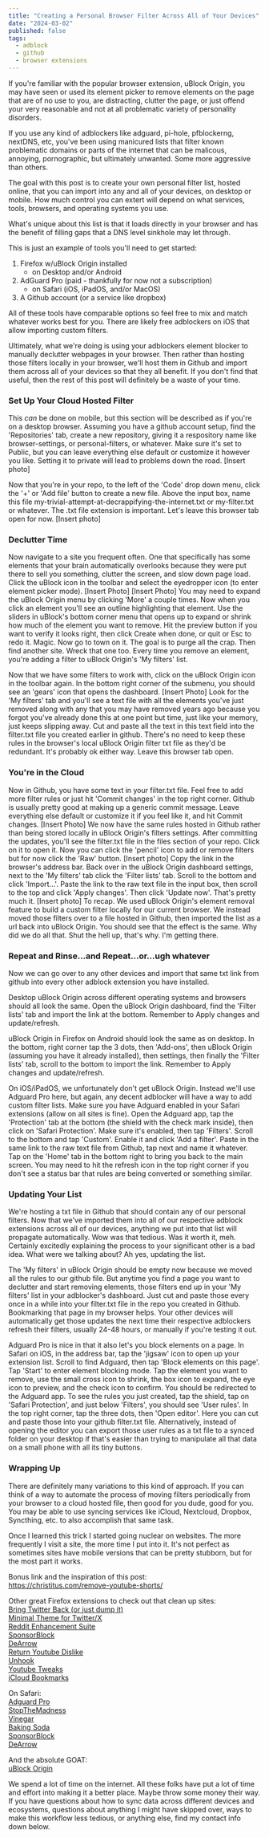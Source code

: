 ```yaml
---
title: "Creating a Personal Browser Filter Across All of Your Devices"
date: "2024-03-02"
published: false
tags:
  - adblock
  - github
  - browser extensions
---
```

If you're familiar with the popular browser extension, uBlock Origin, you may have seen or used its element picker to remove elements on the page that are of no use to you, are distracting, clutter the page, or just offend your very reasonable and not at all problematic variety of personality disorders.
<!-- excerpt -->

If you use any kind of adblockers like adguard, pi-hole, pfblockerng, nextDNS, etc, you've been using manicured lists that filter known problematic domains or parts of the internet that can be malicous, annoying, pornographic, but ultimately unwanted. Some more aggressive than others.

The goal with this post is to create your own personal filter list, hosted online, that you can import into any and all of your devices, on desktop or mobile. How much control you can extert will depend on what services, tools, browsers, and operating systems you use.

What's unique about this list is that it loads directly in your browser and has the benefit of filling gaps that a DNS level sinkhole may let through.

This is just an example of tools you'll need to get started:
1. Firefox w/uBlock Origin installed
    - on Desktop and/or Android
2. AdGuard Pro (paid - thankfully for now not a subscription)
    - on Safari (iOS, iPadOS, and/or MacOS)
3. A Github account (or a service like dropbox)

All of these tools have comparable options so feel free to mix and match whatever works best for you. There are likely free adblockers on iOS that allow importing custom filters.

Ultimately, what we're doing is using your adblockers element blocker to manually declutter webpages in your browser. Then rather than hosting those filters locally in your browser, we'll host them in Github and import them across all of your devices so that they all benefit. If you don't find that useful, then the rest of this post will definitely be a waste of your time.

### Set Up Your Cloud Hosted Filter

This *can* be done on mobile, but this section will be described as if you're on a desktop browser. Assuming you have a github account setup, find the 'Repositories' tab, create a new repository, giving it a respository name like browser-settings, or personal-filters, or whatever. Make sure it's set to Public, but you can leave everything else default or customize it however you like. Setting it to private will lead to problems down the road.
[Insert photo]

Now that you're in your repo, to the left of the 'Code' drop down menu, click the '+' or 'Add file' button to create a new file. Above the input box, name this file my-trivial-attempt-at-decrappifying-the-internet.txt or my-filter.txt or whatever. The .txt file extension is important. Let's leave this browser tab open for now.
[Insert photo]

### Declutter Time

Now navigate to a site you frequent often. One that specifically has some elements that your brain automatically overlooks because they were put there to sell you something, clutter the screen, and slow down page load. Click the uBlock icon in the toolbar and select the eyedropper icon (to enter element picker mode). 
[Insert Photo]
[Insert Photo]
You may need to expand the uBlock Origin menu by clicking 'More' a couple times. Now when you click an element you'll see an outline highlighting that element. Use the sliders in uBlock's bottom corner menu that opens up to expand or shrink how much of the element you want to remove. Hit the preview button if you want to verify it looks right, then click Create when done, or quit or Esc to redo it. Magic. Now go to town on it. The goal is to purge all the crap. Then find another site. Wreck that one too. Every time you remove an element, you're adding a filter to uBlock Origin's 'My filters' list. 

Now that we have some filters to work with, click on the uBlock Origin icon in the toolbar again. In the bottom right corner of the submenu, you should see an 'gears' icon that opens the dashboard. 
[Insert Photo]
Look for the 'My filters' tab and you'll see a text file with all the elements you've just removed along with any that you may have removed years ago because you forgot you've already done this at one point but time, just like your memory, just keeps slipping away. Cut and paste all the text in this text field into the filter.txt file you created earlier in github. There's no need to keep these rules in the browser's local uBlock Origin filter txt file as they'd be redundant. It's probably ok either way. Leave this browser tab open.

### You're in the Cloud

Now in Github, you have some text in your filter.txt file. Feel free to add more filter rules or just hit 'Commit changes' in the top right corner. Github is usually pretty good at making up a generic commit message. Leave everything else default or customize it if you feel like it, and hit Commit changes. 
[Insert Photo]
We now have the same rules hosted in Github rather than being stored locally in uBlock Origin's filters settings. After committing the updates, you'll see the filter.txt file in the files section of your repo. Click on it to open it. Now you can click the 'pencil' icon to add or remove filters but for now click the 'Raw' button. 
[Insert photo]
Copy the link in the browser's address bar. Back over in the uBlock Origin dashboard settings, next to the 'My filters' tab click the 'Filter lists' tab. Scroll to the bottom and click 'Import...'. Paste the link to the raw text file in the input box, then scroll to the top and click 'Apply changes'. Then click 'Update now'. That's pretty much it.
[Insert photo]
To recap. We used uBlock Origin's element removal feature to build a custom filter locally for our current browser. We instead moved those filters over to a file hosted in Github, then imported the list as a url back into uBlock Origin. You should see that the effect is the same. Why did we do all that. Shut the hell up, that's why. I'm getting there. 

### Repeat and Rinse...and Repeat...or...ugh whatever

Now we can go over to any other devices and import that same txt link from github into every other adblock extension you have installed. 

Desktop uBlock Origin across different operating systems and browsers should all look the same. Open the uBlock Origin dashboard, find the 'Filter lists' tab and import the link at the bottom. Remember to Apply changes and update/refresh.

uBlock Origin in Firefox on Android should look the same as on desktop. In the bottom, right corner tap the 3 dots, then 'Add-ons', then uBlock Origin (assuming you have it already installed), then settings, then finally the 'Filter lists' tab, scroll to the bottom to import the link. Remember to Apply changes and update/refresh.

On iOS/iPadOS, we unfortunately don't get uBlock Origin. Instead we'll use Adguard Pro here, but again, any decent adblocker will have a way to add custom filter lists. Make sure you have Adguard enabled in your Safari extensions (allow on all sites is fine). Open the Adguard app, tap the 'Protection' tab at the bottom (the shield with the check mark inside), then click on 'Safari Protection'. Make sure it's enabled, then tap 'Filters'. Scroll to the bottom and tap 'Custom'. Enable it and click 'Add a filter'. Paste in the same link to the raw text file from Github, tap next and name it whatever. Tap on the 'Home' tab in the bottom right to bring you back to the main screen. You may need to hit the refresh icon in the top right corner if you don't see a status bar that rules are being converted or something similar.

### Updating Your List

We're hosting a txt file in Github that should contain any of our personal filters. Now that we've imported them into all of our respective adblock extensions across all of our devices, anything we put into that list will propagate automatically. Wow was that tedious. Was it worth it, meh. Certainly excitedly explaining the process to your significant other is a bad idea. What were we talking about? Ah yes, updating the list. 

The 'My filters' in uBlock Origin should be empty now because we moved all the rules to our github file. But anytime you find a page you want to declutter and start removing elements, those filters end up in your 'My filters' list in your adblocker's dashboard. Just cut and paste those every once in a while into your filter.txt file in the repo you created in Github. Bookmarking that page in my browser helps. Your other devices will automatically get those updates the next time their respective adblockers refresh their filters, usually 24-48 hours, or manually if you're testing it out. 

Adguard Pro is nice in that it also let's you block elements on a page. In Safari on iOS, in the address bar, tap the 'jigsaw' icon to open up your extension list. Scroll to find Adguard, then tap 'Block elements on this page'. Tap 'Start' to enter element blocking mode. Tap the element you want to remove, use the small cross icon to shrink, the box icon to expand, the eye icon to preview, and the check icon to confirm. You should be redirected to the Adguard app. To see the rules you just created, tap the shield, tap on 'Safari Protection', and just below 'Filters', you should see 'User rules'. In the top right corner, tap the three dots, then 'Open editor'. Here you can cut and paste those into your github filter.txt file. Alternatively, instead of opening the editor you can export those user rules as a txt file to a synced folder on your desktop if that's easier than trying to manipulate all that data on a small phone with all its tiny buttons.
### Wrapping Up

There are definitely many variations to this kind of approach. If you can think of a way to automate the process of moving filters periodically from your browser to a cloud hosted file, then good for you dude, good for you. You may be able to use syncing services like iCloud, Nextcloud, Dropbox, Syncthing, etc. to also accomplish that same task.

Once I learned this trick I started going nuclear on websites. The more frequently I visit a site, the more time I put into it. It's not perfect as sometimes sites have mobile versions that can be pretty stubborn, but for the most part it works.

Bonus link and the inspiration of this post:<br>
https://christitus.com/remove-youtube-shorts/

Other great Firefox extensions to check out that clean up sites:<br>
[Bring Twitter Back (or just dump it)](https://addons.mozilla.org/en-US/firefox/addon/bring-twitter-back/?utm_source=addons.mozilla.org&<br>utm_medium=referral&utm_content=search)<br>
[Minimal Theme for Twitter/X](https://addons.mozilla.org/en-US/firefox/addon/minimaltwitter/)<br>
[Reddit Enhancement Suite](https://addons.mozilla.org/en-US/firefox/addon/reddit-enhancement-suite/)<br>
[SponsorBlock](https://addons.mozilla.org/en-US/firefox/addon/sponsorblock/)<br>
[DeArrow](https://addons.mozilla.org/en-US/firefox/addon/dearrow/)<br>
[Return Youtube Dislike](https://addons.mozilla.org/en-US/firefox/addon/return-youtube-dislikes/)<br>
[Unhook](https://addons.mozilla.org/en-US/firefox/addon/youtube-recommended-videos/)<br>
[Youtube Tweaks](https://addons.mozilla.org/en-US/firefox/addon/youtube-tweaks/)<br>
[iCloud Bookmarks](https://addons.mozilla.org/en-US/firefox/addon/icloud-bookmarks/)<br>

On Safari:<br>
[Adguard Pro](https://apps.apple.com/us/app/adguard-pro-adblock-privacy/id1126386264)<br>
[StopTheMadness](https://underpassapp.com/StopTheMadness/)<br>
[Vinegar](https://apps.apple.com/us/app/vinegar-tube-cleaner/id1591303229)<br>
[Baking Soda](https://apps.apple.com/us/app/baking-soda-tube-cleaner/id1601151613)<br>
[SponsorBlock](https://apps.apple.com/us/app/sponsorblock-for-youtube/id1573461917)<br>
[DeArrow](https://apps.apple.com/us/app/dearrow-for-youtube/id6451469297)<br>

And the absolute GOAT:<br>
[uBlock Origin](https://addons.mozilla.org/en-US/firefox/addon/ublock-origin/?utm_source=addons.mozilla.org&utm_medium=referral&utm_content=search)

We spend a lot of time on the internet. All these folks have put a lot of time and effort into making it a better place. Maybe throw some money their way. If you have questions about how to sync data across different devices and ecosystems, questions about anything I might have skipped over, ways to make this workflow less tedious, or anything else, find my contact info down below.